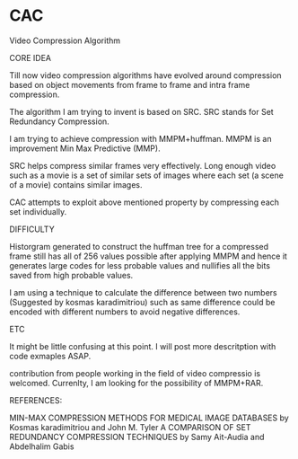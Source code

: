 # CAC
Video Compression Algorithm

CORE IDEA

Till now video compression algorithms have evolved around compression based on object movements from frame to frame and intra frame compression.

The algorithm I am trying to invent is based on SRC. SRC stands for Set Redundancy Compression.

I am trying to achieve compression with MMPM+huffman. 
MMPM is an improvement Min Max Predictive (MMP).

SRC helps compress similar frames very effectively. Long enough video such as a movie is a set of similar sets of images where each set (a scene of a movie) contains similar images.

CAC attempts to exploit above mentioned property by compressing each set individually.


DIFFICULTY

Historgram generated to construct the huffman tree for a compressed frame still has all of 256 values possible after applying MMPM and hence it generates large codes for less probable values and nullifies all the bits saved from high probable values.

I am using a technique to calculate the difference between two numbers (Suggested by kosmas karadimitriou) such as same difference could be encoded with different numbers to avoid negative differences.

ETC

It might be little confusing at this point. I will post more descritption with code exmaples ASAP.

contribution from people working in the field of video compressio is welcomed. Currenlty, I am looking for the possibility of MMPM+RAR.

REFERENCES:

MIN-MAX COMPRESSION METHODS FOR MEDICAL IMAGE DATABASES by Kosmas karadimitriou and John M. Tyler
A COMPARISON OF SET REDUNDANCY COMPRESSION TECHNIQUES by Samy Ait-Audia and Abdelhalim Gabis
